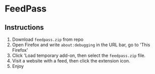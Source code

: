 # FeedPass

## Instructions

1. Download `feedpass.zip` from repo
2. Open Firefox and write `about:debugging` in the URL bar, go to 'This Firefox'
3. Click 'Load temporary add-on, then select the `feedpass.zip` file.
4. Visit a website with a feed, then click the extension icon.
5. Enjoy
